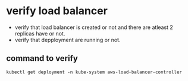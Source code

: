 # verify load balancer

- verify that load balancer is created or not and there are atleast 2 replicas have or not.
- verify that depployment are running or not.

## command to verify
```
kubectl get deployment -n kube-system aws-load-balancer-controller
```
